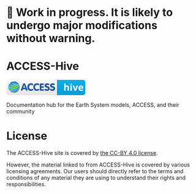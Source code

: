 # :construction: Work in progress. It is likely to undergo major modifications without warning.

# ACCESS-Hive
[![ACCESS Hive Badge](docs/assets/badge.svg)](https://access-hive.github.io/ACCESS-Hive/)

Documentation hub for the Earth System models, ACCESS, and their community

# License
The ACCESS-Hive site is covered by [the CC-BY 4.0 license][License].

However, the material linked to from ACCESS-Hive is covered by various licensing agreements. Our users should directly refer to the terms and conditions of any material they are using to understand their rights and responsibilities.

[License]: License.md
